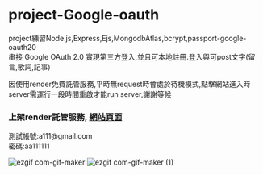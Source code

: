 # project-Google-oauth
project練習Node.js,Express,Ejs,MongodbAtlas,bcrypt,passport-google-oauth20<br/>
串接 Google OAuth 2.0 實現第三方登入,並且可本地註冊.登入與可post文字(留言,歌詞,記事)<br/>

因使用render免費託管服務,平時無request時會處於待機模式,點擊網站進入時server需運行一段時間重啟才能run server,謝謝等候
<h3>上架render託管服務,  <a href="https://project-google-oauth.onrender.com/">網站頁面</a> </h3>
測試帳號:a111@gmail.com<br/>密碼:aa111111<br/>

![ezgif com-gif-maker](https://user-images.githubusercontent.com/107973729/216813353-106feb85-bb04-4b60-bd15-20e430dcab60.gif)
![ezgif com-gif-maker (1)](https://user-images.githubusercontent.com/107973729/216813462-8e6e95b1-9f59-42ba-948a-7086440b3d82.gif)
